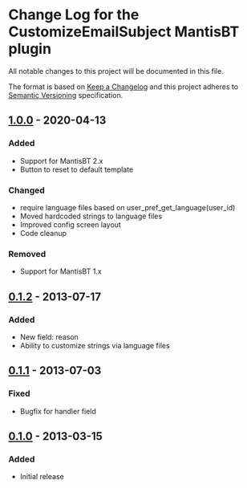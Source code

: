 # Change Log for the CustomizeEmailSubject MantisBT plugin

All notable changes to this project will be documented in this file.

The format is based on [Keep a Changelog](http://keepachangelog.com/)
and this project adheres to [Semantic Versioning](http://semver.org/)
specification.


## [1.0.0] - 2020-04-13

### Added

- Support for MantisBT 2.x
- Button to reset to default template

### Changed

- require language files based on user_pref_get_language(user_id)
- Moved hardcoded strings to language files
- Improved config screen layout
- Code cleanup

### Removed

- Support for MantisBT 1.x


## [0.1.2] - 2013-07-17

### Added

- New field: reason
- Ability to customize strings via language files


## [0.1.1] - 2013-07-03

### Fixed

- Bugfix for handler field


## [0.1.0] - 2013-03-15

### Added

- Initial release


[Unreleased]: https://github.com/mantisbt-plugins/CustomizeEmailSubject/compare/v1.0.0...HEAD

[1.0.0]: https://github.com/mantisbt-plugins/CustomizeEmailSubject/compare/v0.1.2...v1.0.0
[0.1.2]: https://github.com/mantisbt-plugins/CustomizeEmailSubject/compare/v0.1.1...v0.1.2
[0.1.1]: https://github.com/mantisbt-plugins/CustomizeEmailSubject/compare/v0.1.0...v0.1.1
[0.1.0]: https://github.com/mantisbt-plugins/CustomizeEmailSubject/compare/b23a926c3e689c61e8dd357ffefe97f3fb8ac94c...v0.1.0

